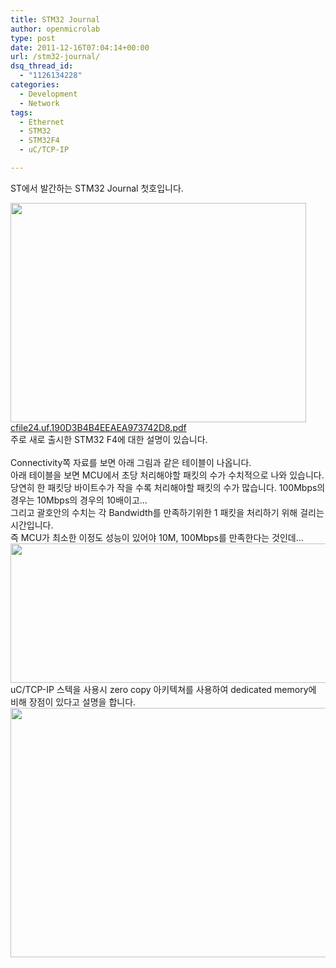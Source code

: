 ```yaml
---
title: STM32 Journal
author: openmicrolab
type: post
date: 2011-12-16T07:04:14+00:00
url: /stm32-journal/
dsq_thread_id:
  - "1126134228"
categories:
  - Development
  - Network
tags:
  - Ethernet
  - STM32
  - STM32F4
  - uC/TCP-IP

---
```

ST에서 발간하는 STM32 Journal 첫호입니다.

<P style="MARGIN: 0px">
  <img loading="lazy" src="/images/1/cfile25.uf.132E684B4EEAEA3B1294E5.PNG" class="aligncenter" width="473" height="351" alt="" filename="stm32 journal.PNG" filemime="image/jpeg" />
</P>

<P style="MARGIN: 0px">
  <a href="/images/1/cfile24.uf.190D3B4B4EEAEA973742D8.pdf" class="aligncenter" filename="stm32_journal.pdf"  filemime="application/pdf" />cfile24.uf.190D3B4B4EEAEA973742D8.pdf</a>
</P>주로 새로 출시한 STM32 F4에 대한 설명이 있습니다.

<P style="MARGIN: 0px">
  <br /> Connectivity쪽 자료를 보면 아래 그림과 같은 테이블이 나옵니다.
</P>

  


<P style="MARGIN: 0px">
  아래 테이블을 보면 MCU에서 초당 처리해야할 패킷의 수가 수치적으로 나와 있습니다. 당연히 한 패킷당 바이트수가 작을 수록 처리해야할 패킷의 수가 많습니다. 100Mbps의 경우는 10Mbps의 경우의 10배이고&#8230;<br /> 그리고 괄호안의 수치는 각 Bandwidth를 만족하기위한 1 패킷을 처리하기 위해 걸리는 시간입니다.<br /> 즉 MCU가 최소한 이정도 성능이 있어야 10M, 100Mbps를 만족한다는 것인데&#8230;<br /> <img loading="lazy" src="/images/1/cfile23.uf.1418BC4C4EEAEB5621FF04.PNG" class="aligncenter" width="586" height="223" alt="" filename="STM_throughput.PNG" filemime="image/jpeg" /><br /> uC/TCP-IP 스텍을 사용시 zero copy&nbsp;아키텍쳐를 사용하여 dedicated memory에 비해 장점이 있다고 설명을 합니다.<br /> <img loading="lazy" src="/images/1/cfile23.uf.1318BC4C4EEAEB5620B1A1.PNG" class="aligncenter" width="552" height="399" alt="" filename="STM4_Figure.PNG" filemime="image/jpeg" />
</P>